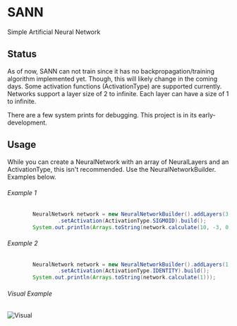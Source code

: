 # SANN
Simple Artificial Neural Network

## Status
As of now, SANN can not train since it has no backpropagation/training algorithm implemented yet. Though, this will likely change in the coming days. Some activation functions (ActivationType) are supported currently. Networks support a layer size of 2 to infinite. Each layer can have a size of 1 to infinite.

There are a few system prints for debugging. This project is in its early-development.

## Usage
While you can create a NeuralNetwork with an array of NeuralLayers and an ActivationType, this isn't recommended. Use the NeuralNetworkBuilder. Examples below.

###### Example 1

```java
		NeuralNetwork network = new NeuralNetworkBuilder().addLayers(3, 4, 5, 4, 3, 2)
				.setActivation(ActivationType.SIGMOID).build();
		System.out.println(Arrays.toString(network.calculate(10, -3, 0)));
```

###### Example 2

```java
		NeuralNetwork network = new NeuralNetworkBuilder().addLayers(1, 2, 3, 2)
				.setActivation(ActivationType.IDENTITY).build();
		System.out.println(Arrays.toString(network.calculate(1)));
```

###### Visual Example

![Visual](https://i.imgur.com/D2dlkfp.png)
